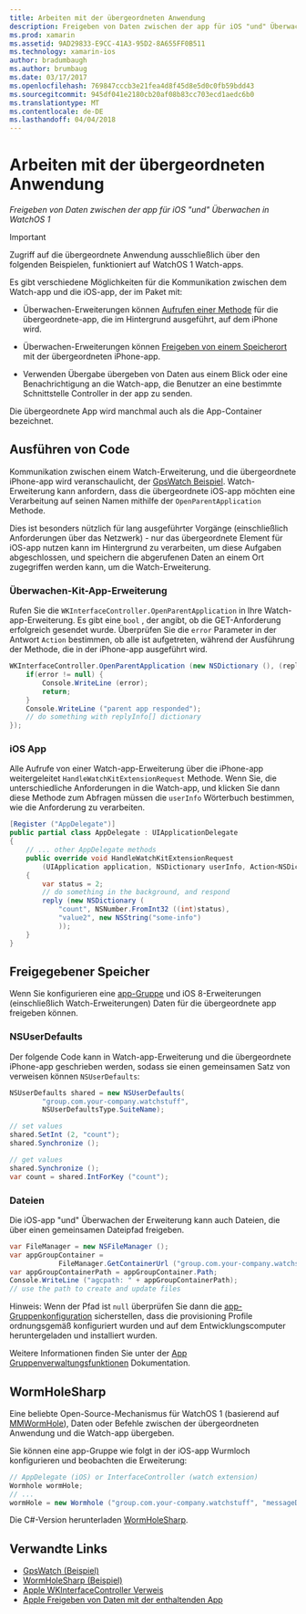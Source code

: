 ```yaml
---
title: Arbeiten mit der übergeordneten Anwendung
description: Freigeben von Daten zwischen der app für iOS "und" Überwachen in WatchOS 1
ms.prod: xamarin
ms.assetid: 9AD29833-E9CC-41A3-95D2-8A655FF0B511
ms.technology: xamarin-ios
author: bradumbaugh
ms.author: brumbaug
ms.date: 03/17/2017
ms.openlocfilehash: 769847cccb3e21fea4d8f45d8e5d0c0fb59bdd43
ms.sourcegitcommit: 945df041e2180cb20af08b83cc703ecd1aedc6b0
ms.translationtype: MT
ms.contentlocale: de-DE
ms.lasthandoff: 04/04/2018
---
```

# <a name="working-with-the-parent-application"></a>Arbeiten mit der übergeordneten Anwendung

_Freigeben von Daten zwischen der app für iOS "und" Überwachen in WatchOS 1_

> [!IMPORTANT]
> Zugriff auf die übergeordnete Anwendung ausschließlich über den folgenden Beispielen, funktioniert auf WatchOS 1 Watch-apps.


Es gibt verschiedene Möglichkeiten für die Kommunikation zwischen dem Watch-app und die iOS-app, der im Paket mit:

- Überwachen-Erweiterungen können [Aufrufen einer Methode](#code) für die übergeordnete-app, die im Hintergrund ausgeführt, auf dem iPhone wird.

- Überwachen-Erweiterungen können [Freigeben von einem Speicherort](#storage) mit der übergeordneten iPhone-app.

- Verwenden Übergabe übergeben von Daten aus einem Blick oder eine Benachrichtigung an die Watch-app, die Benutzer an eine bestimmte Schnittstelle Controller in der app zu senden.

Die übergeordnete App wird manchmal auch als die App-Container bezeichnet.


<a name="code" />

## <a name="run-code"></a>Ausführen von Code

Kommunikation zwischen einem Watch-Erweiterung, und die übergeordnete iPhone-app wird veranschaulicht, der [GpsWatch Beispiel](https://developer.xamarin.com/samples/GpsWatch).
Watch-Erweiterung kann anfordern, dass die übergeordnete iOS-app möchten eine Verarbeitung auf seinen Namen mithilfe der `OpenParentApplication` Methode.

Dies ist besonders nützlich für lang ausgeführter Vorgänge (einschließlich Anforderungen über das Netzwerk) - nur das übergeordnete Element für iOS-app nutzen kann im Hintergrund zu verarbeiten, um diese Aufgaben abgeschlossen, und speichern die abgerufenen Daten an einem Ort zugegriffen werden kann, um die Watch-Erweiterung.



### <a name="watch-kit-app-extension"></a>Überwachen-Kit-App-Erweiterung

Rufen Sie die `WKInterfaceController.OpenParentApplication` in Ihre Watch-app-Erweiterung. Es gibt eine `bool` , der angibt, ob die GET-Anforderung erfolgreich gesendet wurde. Überprüfen Sie die `error` Parameter in der Antwort `Action` bestimmen, ob alle ist aufgetreten, während der Ausführung der Methode, die in der iPhone-app ausgeführt wird.

```csharp
WKInterfaceController.OpenParentApplication (new NSDictionary (), (replyInfo, error) => {
    if(error != null) {
        Console.WriteLine (error);
        return;
    }
    Console.WriteLine ("parent app responded");
    // do something with replyInfo[] dictionary
});
```


### <a name="ios-app"></a>iOS App

Alle Aufrufe von einer Watch-app-Erweiterung über die iPhone-app weitergeleitet `HandleWatchKitExtensionRequest` Methode.
Wenn Sie, die unterschiedliche Anforderungen in die Watch-app, und klicken Sie dann diese Methode zum Abfragen müssen die `userInfo` Wörterbuch bestimmen, wie die Anforderung zu verarbeiten.


```csharp
[Register ("AppDelegate")]
public partial class AppDelegate : UIApplicationDelegate
{
    // ... other AppDelegate methods
    public override void HandleWatchKitExtensionRequest
        (UIApplication application, NSDictionary userInfo, Action<NSDictionary> reply)
    {
        var status = 2;
        // do something in the background, and respond
        reply (new NSDictionary (
            "count", NSNumber.FromInt32 ((int)status),
            "value2", new NSString("some-info")
            ));
    }
}
```


<a name="storage" />

## <a name="shared-storage"></a>Freigegebener Speicher

Wenn Sie konfigurieren eine [app-Gruppe](~/ios/watchos/app-fundamentals/app-groups.md) und iOS 8-Erweiterungen (einschließlich Watch-Erweiterungen) Daten für die übergeordnete app freigeben können.

<a name="nsuserdefaults" />

### <a name="nsuserdefaults"></a>NSUserDefaults

Der folgende Code kann in Watch-app-Erweiterung und die übergeordnete iPhone-app geschrieben werden, sodass sie einen gemeinsamen Satz von verweisen können `NSUserDefaults`:

```csharp
NSUserDefaults shared = new NSUserDefaults(
        "group.com.your-company.watchstuff",
        NSUserDefaultsType.SuiteName);

// set values
shared.SetInt (2, "count");
shared.Synchronize ();

// get values
shared.Synchronize ();
var count = shared.IntForKey ("count");
```

<a name="files" />

### <a name="files"></a>Dateien

Die iOS-app "und" Überwachen der Erweiterung kann auch Dateien, die über einen gemeinsamen Dateipfad freigeben.

```csharp
var FileManager = new NSFileManager ();
var appGroupContainer =
            FileManager.GetContainerUrl ("group.com.your-company.watchstuff");
var appGroupContainerPath = appGroupContainer.Path;
Console.WriteLine ("agcpath: " + appGroupContainerPath);
// use the path to create and update files
```

Hinweis: Wenn der Pfad ist `null` überprüfen Sie dann die [app-Gruppenkonfiguration](~/ios/watchos/app-fundamentals/app-groups.md) sicherstellen, dass die provisioning Profile ordnungsgemäß konfiguriert wurden und auf dem Entwicklungscomputer heruntergeladen und installiert wurden.

Weitere Informationen finden Sie unter der [App Gruppenverwaltungsfunktionen](~/ios/deploy-test/provisioning/capabilities/app-groups-capabilities.md) Dokumentation.

## <a name="wormholesharp"></a>WormHoleSharp

Eine beliebte Open-Source-Mechanismus für WatchOS 1 (basierend auf [MMWormHole](https://github.com/mutualmobile/MMWormhole)), Daten oder Befehle zwischen der übergeordneten Anwendung und die Watch-app übergeben.

Sie können eine app-Gruppe wie folgt in der iOS-app Wurmloch konfigurieren und beobachten die Erweiterung:

```csharp
// AppDelegate (iOS) or InterfaceController (watch extension)
Wormhole wormHole;
// ...
wormHole = new Wormhole ("group.com.your-company.watchstuff", "messageDir");
```

Die C#-Version herunterladen [WormHoleSharp](https://github.com/Clancey/WormHoleSharp).



## <a name="related-links"></a>Verwandte Links

- [GpsWatch (Beispiel)](https://developer.xamarin.com/samples/monotouch/WatchKit/WatchKitCatalog/)
- [WormHoleSharp (Beispiel)](https://github.com/Clancey/WormHoleSharp)
- [Apple WKInterfaceController Verweis](https://developer.apple.com/library/prerelease/ios/documentation/WatchKit/Reference/WKInterfaceController_class/index.html#//apple_ref/occ/clm/WKInterfaceController/openParentApplication:reply:)
- [Apple Freigeben von Daten mit der enthaltenden App](https://developer.apple.com/library/ios/documentation/General/Conceptual/ExtensibilityPG/ExtensionScenarios.html)
